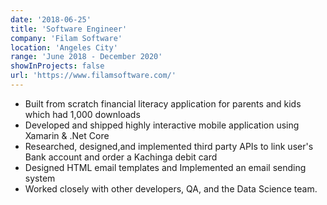 ```yaml
---
date: '2018-06-25'
title: 'Software Engineer'
company: 'Filam Software'
location: 'Angeles City'
range: 'June 2018 - December 2020'
showInProjects: false
url: 'https://www.filamsoftware.com/'
---
```


- Built from scratch financial literacy application for parents and kids which had 1,000 downloads
- Developed and shipped highly interactive mobile application using Xamarin & .Net Core
- Researched, designed,and implemented third party APIs to link user's Bank account and order a Kachinga debit card
- Designed HTML email templates and Implemented an email sending system
- Worked closely with other developers, QA, and the Data Science team.
